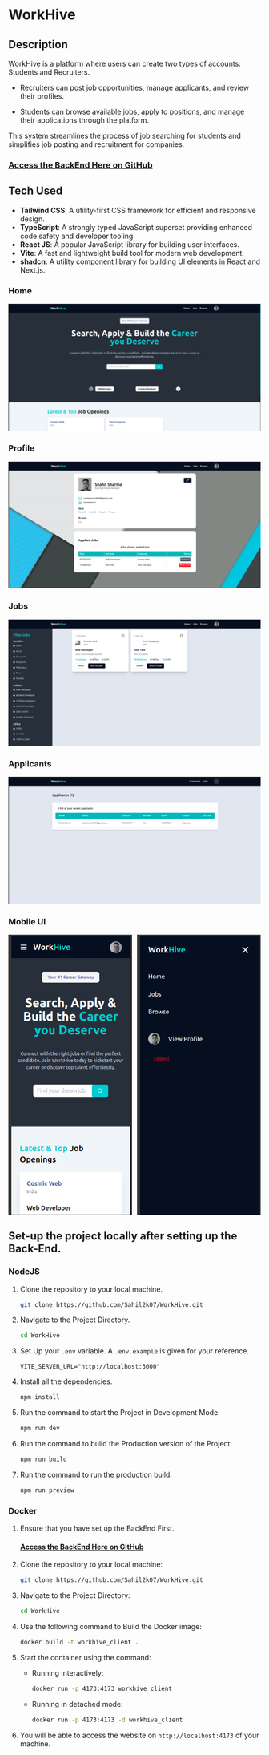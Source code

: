 # WorkHive

## Description

WorkHive is a platform where users can create two types of accounts: Students and Recruiters.

- Recruiters can post job opportunities, manage applicants, and review their profiles.

- Students can browse available jobs, apply to positions, and manage their applications through the platform.

This system streamlines the process of job searching for students and simplifies job posting and recruitment for companies.

### [Access the BackEnd Here on GitHub](https://github.com/Sahil2k07/WorkHive.git)

## Tech Used

- **Tailwind CSS**: A utility-first CSS framework for efficient and responsive design.
- **TypeScript**: A strongly typed JavaScript superset providing enhanced code safety and developer tooling.
- **React JS**: A popular JavaScript library for building user interfaces.
- **Vite**: A fast and lightweight build tool for modern web development.
- **shadcn**: A utility component library for building UI elements in React and Next.js.

### Home

![screenshot1](Screenshots/Home.png)

### Profile

![profile](Screenshots/Profile.png)

### Jobs

![jobs](Screenshots/Jobs.png)

### Applicants

![applicants](Screenshots/Applicants.png)

### Mobile UI

<div style="display: flex; gap: 10px;">
    <img src="Screenshots/Mobile1.png" alt="Mobile UI 1" style="width: 49%;" />
    <img src="Screenshots/Mobile2.png" alt="Mobile UI 2" style="width: 49%;" />
</div>

## Set-up the project locally after setting up the Back-End.

### NodeJS

1. Clone the repository to your local machine.

   ```bash
   git clone https://github.com/Sahil2k07/WorkHive.git
   ```

2. Navigate to the Project Directory.

   ```bash
   cd WorkHive
   ```

3. Set Up your `.env` variable. A `.env.example` is given for your reference.

   ```dotenv
   VITE_SERVER_URL="http://localhost:3000"
   ```

4. Install all the dependencies.

   ```bash
   npm install
   ```

5. Run the command to start the Project in Development Mode.

   ```bash
   npm run dev
   ```

6. Run the command to build the Production version of the Project:

   ```bash
   npm run build
   ```

7. Run the command to run the production build.

   ```bash
   npm run preview
   ```

### Docker

1. Ensure that you have set up the BackEnd First.

   #### [Access the BackEnd Here on GitHub](https://github.com/Sahil2k07/WorkHive.git)

2. Clone the repository to your local machine:

   ```bash
   git clone https://github.com/Sahil2k07/WorkHive.git
   ```

3. Navigate to the Project Directory:

   ```bash
   cd WorkHive
   ```

4. Use the following command to Build the Docker image:

   ```bash
   docker build -t workhive_client .
   ```

5. Start the container using the command:

   - Running interactively:

     ```bash
     docker run -p 4173:4173 workhive_client
     ```

   - Running in detached mode:

     ```bash
     docker run -p 4173:4173 -d workhive_client
     ```

6. You will be able to access the website on `http://localhost:4173` of your machine.
